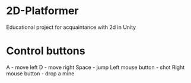 # 2D-Platformer
 Educational project for acquaintance with 2d in Unity


# Control buttons
A - move left
D - move right
Space - jump
Left mouse button - shot
Right mouse button - drop a mine
